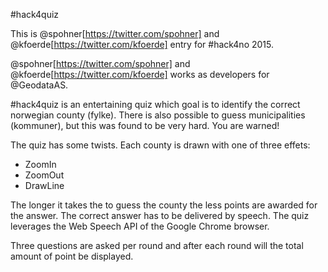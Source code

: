 #hack4quiz

This is @spohner[https://twitter.com/spohner] and @kfoerde[https://twitter.com/kfoerde] entry for #hack4no 2015. 

@spohner[https://twitter.com/spohner] and @kfoerde[https://twitter.com/kfoerde] works as developers for @GeodataAS.

\#hack4quiz is an entertaining quiz which goal is to identify the correct norwegian county (fylke). There is also possible to guess municipalities (kommuner), but this was found to be very hard. You are warned! 

The quiz has some twists. Each county is drawn with one of three effets:
* ZoomIn
* ZoomOut
* DrawLine

The longer it takes the to guess the county the less points are awarded for the answer. The correct answer has to be delivered by speech. The quiz leverages the Web Speech API of the Google Chrome browser.

Three questions are asked per round and after each round will the total amount of point be displayed.
